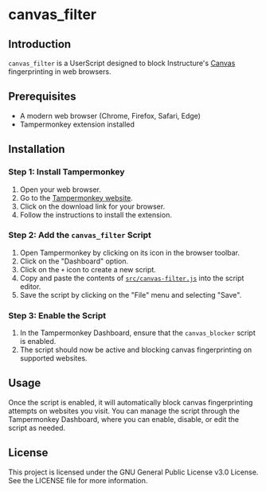 # canvas_filter

## Introduction

`canvas_filter` is a UserScript designed to block Instructure's [Canvas](https://www.instructure.com/canvas) fingerprinting in web browsers.

## Prerequisites

- A modern web browser (Chrome, Firefox, Safari, Edge)
- Tampermonkey extension installed

## Installation

### Step 1: Install Tampermonkey

1. Open your web browser.
2. Go to the [Tampermonkey website](https://www.tampermonkey.net/).
3. Click on the download link for your browser.
4. Follow the instructions to install the extension.

### Step 2: Add the `canvas_filter` Script

1. Open Tampermonkey by clicking on its icon in the browser toolbar.
2. Click on the "Dashboard" option.
3. Click on the `+` icon to create a new script.
4. Copy and paste the contents of [`src/canvas-filter.js`](src/canvas-filter.js) into the script editor.
5. Save the script by clicking on the "File" menu and selecting "Save".

### Step 3: Enable the Script

1. In the Tampermonkey Dashboard, ensure that the `canvas_blocker` script is enabled.
2. The script should now be active and blocking canvas fingerprinting on supported websites.

## Usage

Once the script is enabled, it will automatically block canvas fingerprinting attempts on websites you visit. You can manage the script through the Tampermonkey Dashboard, where you can enable, disable, or edit the script as needed.

## License

This project is licensed under the GNU General Public License v3.0 License. See the LICENSE file for more information.